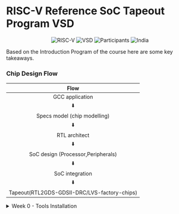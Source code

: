 #  RISC-V Reference SoC Tapeout Program VSD

<div align="center">

![RISC-V](https://img.shields.io/badge/RISC--V-SoC%20Tapeout-blue?style=for-the-badge&logo=riscv)
![VSD](https://img.shields.io/badge/VSD-Program-orange?style=for-the-badge)
![Participants](https://img.shields.io/badge/Participants-3500+-success?style=for-the-badge)
![India](https://img.shields.io/badge/Made%20in-India-saffron?style=for-the-badge&logo=data:image/svg+xml;base64,PHN2ZyB3aWR0aD0iMjQiIGhlaWdodD0iMjQiIHZpZXdCb3g9IjAgMCAyNCAyNCIgZmlsbD0ibm9uZSIgeG1sbnM9Imh0dHA6Ly93d3cudzMub3JnLzIwMDAvc3ZnIj4KPHJlY3Qgd2lkdGg9IjI0IiBoZWlnaHQ9IjgiIGZpbGw9IiNGRjk5MzMiLz4KPHJlY3QgeT0iOCIgd2lkdGg9IjI0IiBoZWlnaHQ9IjgiIGZpbGw9IiNGRkZGRkYiLz4KPHJlY3QgeT0iMTYiIHdpZHRoPSIyNCIgaGVpZ2h0PSI4IiBmaWxsPSIjMTM4ODA4Ii8+Cjwvc3ZnPgo=)

</div>
Based on the Introduction Program of the course here are some key takeaways.

### Chip Design Flow
<div align="center">
	
| Flow |
| :---: |
| GCC application |
| ⬇️ |
| Specs model (chip modelling) |
| ⬇️ |
| RTL architect |
| ⬇️ |
| SoC design (Processor,Peripherals) |
| ⬇️ |
| SoC integration |
| ⬇️ |
| Tapeout(RTL2GDS-GDSII-DRC/LVS-factory-chips) |

</div>
<details>
	<summary>Week 0 - Tools Installation </summary>
	
# Week 0 - Tools Installation
## Yosys
Purpose : To translate your abstract Verilog code into a physical circuit.(Sysnthesize your verilog file to gate level circuit)
```
$ git clone https://github.com/YosysHQ/yosys.git
$ cd yosys 
$ sudo apt install make (If make is not installed please install it) 
$ sudo apt-get install build-essential clang bison flex \
    libreadline-dev gawk tcl-dev libffi-dev git \
    graphviz xdot pkg-config python3 libboost-system-dev \
    libboost-python-dev libboost-filesystem-dev zlib1g-dev
$ make 
$ sudo make install
```
<img width="600" alt="yosys" src="https://github.com/mvbc-22/RISC-V_tapeout_program/blob/main/images/yosys.png">

## Iverilog
Purpose : To check if your RTL (Register Transfer Level) code / Verilog code works logically .
```
$ sudo apt-get install iverilog
```
<img width="600" alt="iverilog" src="https://github.com/mvbc-22/RISC-V_tapeout_program/blob/main/images/iverilog.png">

## GTKWave
Purpose : To visualize and debug the simulation results.
```
$ sudo apt update
$ sudo apt install gtkwave
```

<img width="1000" alt="gtkwave" src="https://github.com/mvbc-22/RISC-V_tapeout_program/blob/main/images/gtkwave.png">


